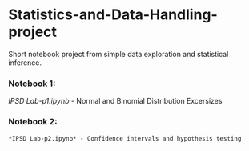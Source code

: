 # Statistics-and-Data-Handling-project
Short notebook project from simple data exploration and statistical inference.

### Notebook 1:
  *IPSD Lab-p1.ipynb* - Normal and Binomial Distribution Excersizes
 
### Notebook 2:
	*IPSD Lab-p2.ipynb* - Confidence intervals and hypothesis testing
